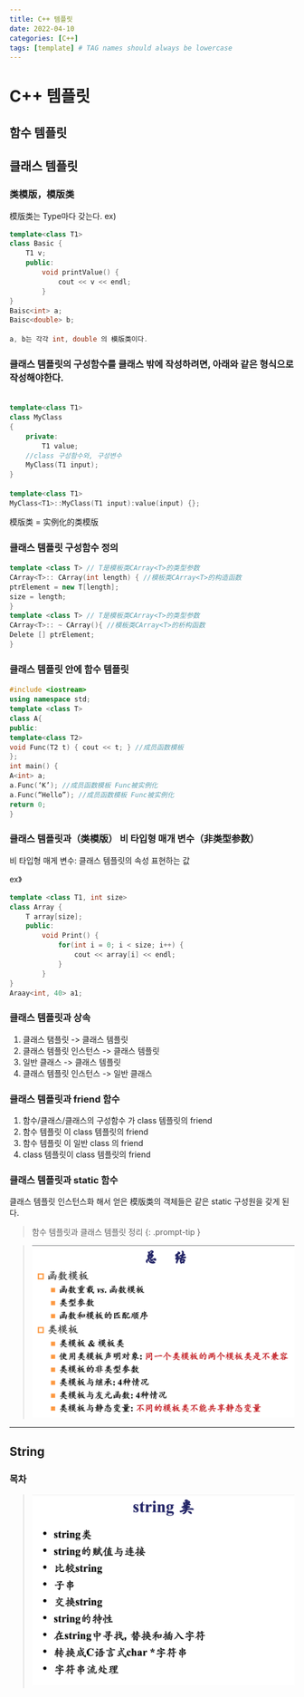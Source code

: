 ```yaml
---
title: C++ 템플릿
date: 2022-04-10
categories: [C++]
tags: [template] # TAG names should always be lowercase
---
```


# C++ 템플릿

## 함수 템플릿

## 클래스 템플릿

### 类模版，模版类

模版类는 Type마다 갖는다.
ex)

```c++
template<class T1>
class Basic {
    T1 v;
    public:
        void printValue() {
            cout << v << endl;
        }
}
Baisc<int> a;
Baisc<double> b;

a, b는 각각 int, double 의 模版类이다.
```

### 클래스 템플릿의 구성함수를 클래스 밖에 작성하려면, 아래와 같은 형식으로 작성해야한다.

```c++

template<class T1>
class MyClass
{
    private:
        T1 value;
    //class 구성함수와, 구성변수
    MyClass(T1 input);
}

template<class T1>
MyClass<T1>::MyClass(T1 input):value(input) {};

```

模版类 = 实例化的类模版

### 클래스 템플릿 구성함수 정의

```c++
template <class T> // T是模板类CArray<T>的类型参数
CArray<T>:: CArray(int length) { //模板类CArray<T>的构造函数
ptrElement = new T[length];
size = length;
}
template <class T> // T是模板类CArray<T>的类型参数
CArray<T>:: ~ CArray(){ //模板类CArray<T>的析构函数
Delete [] ptrElement;
}
```

### 클래스 템플릿 안에 함수 템플릿

```c++
#include <iostream>
using namespace std;
template <class T>
class A{
public:
template<class T2>
void Func(T2 t) { cout << t; } //成员函数模板
};
int main() {
A<int> a;
a.Func(‘K’); //成员函数模板 Func被实例化
a.Func(“Hello”); //成员函数模板 Func被实例化
return 0;
}
```

### 클래스 템플릿과（类模版） 비 타입형 매개 변수（非类型参数）

비 타입형 매게 변수: 클래스 템플릿의 속성 표현하는 값

ex》

```c++
template <class T1, int size>
class Array {
    T array[size];
    public:
        void Print() {
            for(int i = 0; i < size; i++) {
                cout << array[i] << endl;
            }
        }
}
Araay<int, 40> a1;
```

### 클래스 템플릿과 상속

1. 클래스 탬플릿 -> 클래스 템플릿
2. 클래스 템플릿 인스턴스 -> 클래스 템플릿
3. 일반 클래스 -> 클래스 템플릿
4. 클래스 템플릿 인스턴스 -> 일반 클래스

### 클래스 템플릿과 friend 함수

1. 함수/클래스/클래스의 구성함수 가 class 템플릿의 friend
2. 함수 템플릿 이 class 템플릿의 friend
3. 함수 템플릿 이 일반 class 의 friend
4. class 템플릿이 class 템플릿의 friend

### 클래스 템플릿과 static 함수

클래스 템플릿 인스턴스화 해서 얻은 模版类의 객체들은 같은 static 구성원을 갖게 된다.

> 함수 템플릿과 클래스 템플릿 정리
> {: .prompt-tip }

> ![img-description](/assets/img/myimg/c++template.png)

---

## String

### 목차

> ![img-description](/assets/img/myimg/c++string.png)
